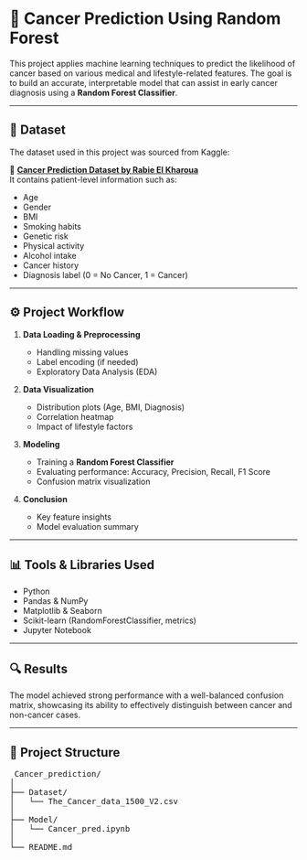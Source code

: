 # 🧠 Cancer Prediction Using Random Forest

This project applies machine learning techniques to predict the likelihood of cancer based on various medical and lifestyle-related features. The goal is to build an accurate, interpretable model that can assist in early cancer diagnosis using a **Random Forest Classifier**.

---

## 📁 Dataset

The dataset used in this project was sourced from Kaggle:

📎 **[Cancer Prediction Dataset by Rabie El Kharoua](https://www.kaggle.com/datasets/rabieelkharoua/cancer-prediction-dataset/data)**  
It contains patient-level information such as:

- Age  
- Gender  
- BMI  
- Smoking habits  
- Genetic risk  
- Physical activity  
- Alcohol intake  
- Cancer history  
- Diagnosis label (0 = No Cancer, 1 = Cancer)

---

## ⚙️ Project Workflow

1. **Data Loading & Preprocessing**
   - Handling missing values
   - Label encoding (if needed)
   - Exploratory Data Analysis (EDA)

2. **Data Visualization**
   - Distribution plots (Age, BMI, Diagnosis)
   - Correlation heatmap
   - Impact of lifestyle factors

3. **Modeling**
   - Training a **Random Forest Classifier**
   - Evaluating performance: Accuracy, Precision, Recall, F1 Score
   - Confusion matrix visualization

4. **Conclusion**
   - Key feature insights
   - Model evaluation summary

---

## 📊 Tools & Libraries Used

- Python
- Pandas & NumPy
- Matplotlib & Seaborn
- Scikit-learn (RandomForestClassifier, metrics)
- Jupyter Notebook

---

## 🔍 Results

The model achieved strong performance with a well-balanced confusion matrix, showcasing its ability to effectively distinguish between cancer and non-cancer cases.

---

## 📌 Project Structure

<pre> Cancer_prediction/
│
├── Dataset/
│   └── The_Cancer_data_1500_V2.csv
│
├── Model/
│   └── Cancer_pred.ipynb
│
└── README.md
 </pre>

